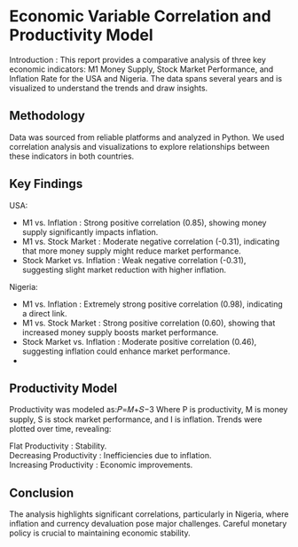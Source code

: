 # Economic Variable Correlation and Productivity Model
Introduction :
This report provides a comparative analysis of three key economic indicators: M1 Money Supply, Stock Market Performance, and Inflation Rate for the USA and Nigeria. The data spans several years and is visualized to understand the trends and draw insights.

## Methodology
Data was sourced from reliable platforms and analyzed in Python. We used correlation analysis and visualizations to explore relationships between these indicators in both countries.

## Key Findings
USA:
- M1 vs. Inflation : Strong positive correlation (0.85), showing money supply significantly impacts inflation.
- M1 vs. Stock Market : Moderate negative correlation (-0.31), indicating that more money supply might reduce market performance.
- Stock Market vs. Inflation : Weak negative correlation (-0.31), suggesting slight market reduction with higher inflation.
  
Nigeria:
- M1 vs. Inflation : Extremely strong positive correlation (0.98), indicating a direct link.
- M1 vs. Stock Market : Strong positive correlation (0.60), showing that increased money supply boosts market performance.
- Stock Market vs. Inflation : Moderate positive correlation (0.46), suggesting inflation could enhance market performance.
- 
## Productivity Model
Productivity was modeled as:𝑃=𝑀+𝑆−3 
Where P is productivity, M is money supply, S is stock market performance, and I is inflation. Trends were plotted over time, revealing:

Flat Productivity : Stability.<br>
Decreasing Productivity : Inefficiencies due to inflation.<br>
Increasing Productivity : Economic improvements.<br>

## Conclusion
The analysis highlights significant correlations, particularly in Nigeria, where inflation and currency devaluation pose major challenges. Careful monetary policy is crucial to maintaining economic stability.
